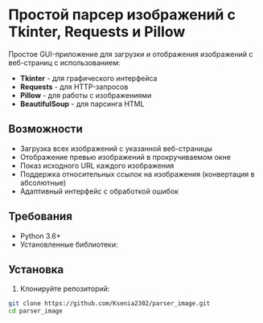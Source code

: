 # Простой парсер изображений с Tkinter, Requests и Pillow

Простое GUI-приложение для загрузки и отображения изображений с веб-страниц с использованием:
- **Tkinter** - для графического интерфейса
- **Requests** - для HTTP-запросов
- **Pillow** - для работы с изображениями
- **BeautifulSoup** - для парсинга HTML

## Возможности

- Загрузка всех изображений с указанной веб-страницы
- Отображение превью изображений в прокручиваемом окне
- Показ исходного URL каждого изображения
- Поддержка относительных ссылок на изображения (конвертация в абсолютные)
- Адаптивный интерфейс с обработкой ошибок

## Требования

- Python 3.6+
- Установленные библиотеки:

## Установка

1. Клонируйте репозиторий:
```bash
git clone https://github.com/Ksenia2302/parser_image.git
cd parser_image